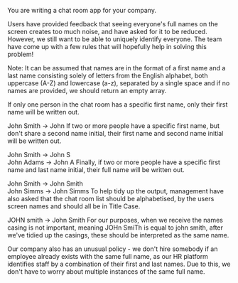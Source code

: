 You are writing a chat room app for your company.

Users have provided feedback that seeing everyone's full names on the screen creates too much noise, and have asked for it to be reduced. However, we still want to be able to uniquely identify everyone. The team have come up with a few rules that will hopefully help in solving this problem!

Note: It can be assumed that names are in the format of a first name and a last name consisting solely of letters from the English alphabet, both uppercase (A-Z) and lowercase (a-z), separated by a single space and if no names are provided, we should return an empty array.

If only one person in the chat room has a specific first name, only their first name will be written out.

 John Smith -> John
If two or more people have a specific first name, but don't share a second name initial, their first name and second name initial will be written out.

 John Smith -> John S    
 John Adams -> John A
Finally, if two or more people have a specific first name and last name initial, their full name will be written out.

 John Smith -> John Smith    
 John Simms -> John Simms
To help tidy up the output, management have also asked that the chat room list should be alphabetised, by the users screen names and should all be in Title Case.

JOHN smith -> John Smith
For our purposes, when we receive the names casing is not important, meaning JOHn SmiTh is equal to john smith, after we've tidied up the casings, these should be interpreted as the same name.

Our company also has an unusual policy - we don't hire somebody if an employee already exists with the same full name, as our HR platform identifies staff by a combination of their first and last names. Due to this, we don't have to worry about multiple instances of the same full name.